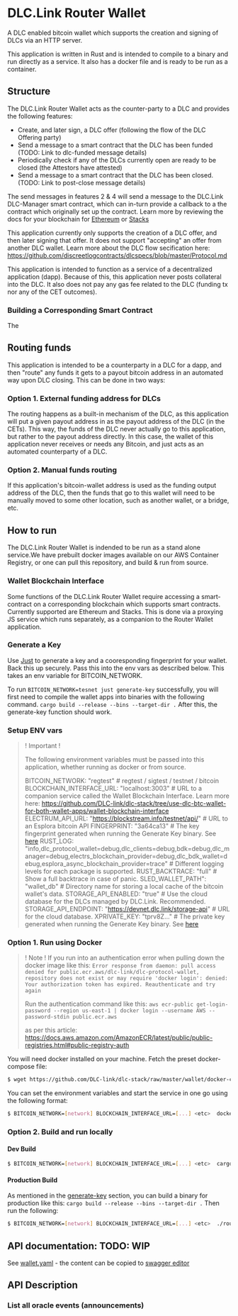 # DLC.Link Router Wallet
A DLC enabled bitcoin wallet which supports the creation and signing of DLCs via an HTTP server.

This application is written in Rust and is intended to compile to a binary and run directly as a service. It also has a docker file and is ready to be run as a container.

## Structure
The DLC.Link Router Wallet acts as the counter-party to a DLC and provides the following features:

- Create, and later sign, a DLC offer (following the flow of the DLC Offering party)
- Send a message to a smart contract that the DLC has been funded (TODO: Link to dlc-funded message details)
- Periodically check if any of the DLCs currently open are ready to be closed (the Attestors have attested)
- Send a message to a smart contract that the DLC has been closed. (TODO: Link to post-close message details)

The send messages in features 2 & 4 will send a message to the DLC.Link DLC-Manager smart contract, which can in-turn provide a callback to a the contract which originally set up the contract. Learn more by reviewing the docs for your blockchain for [Ethereum](https://github.com/DLC-link/dlc-solidity) or [Stacks](https://github.com/DLC-link/dlc-clarity)

This application currently only supports the creation of a DLC offer, and then later signing that offer. It does not support "accepting" an offer from another DLC wallet. Learn more about the DLC flow secification here: https://github.com/discreetlogcontracts/dlcspecs/blob/master/Protocol.md

This application is intended to function as a service of a decentralized application (dapp). Because of this, this application never posts collateral into the DLC. It also does not pay any gas fee related to the DLC (funding tx nor any of the CET outcomes).
### Building a Corresponding Smart Contract
The

## Routing funds
This application is intended to be a counterparty in a DLC for a dapp, and then "route" any funds it gets to a payout bitcoin address in an automated way upon DLC closing. This can be done in two ways:

### Option 1. External funding address for DLCs
The routing happens as a built-in mechanism of the DLC, as this application will put a given payout address in as the payout address of the DLC (in the CETs). This way, the funds of the DLC never actually go to this application, but rather to the payout address directly. In this case, the wallet of this application never receives or needs any Bitcoin, and just acts as an automated counterparty of a DLC.

### Option 2. Manual funds routing
If this application's bitcoin-wallet address is used as the funding output address of the DLC, then the funds that go to this wallet will need to be manually moved to some other location, such as another wallet, or a bridge, etc.

## How to run
The DLC.Link Router Wallet is indended to be run as a stand alone service.We have prebuilt docker images available on our AWS Container Registry, or one can pull this repository, and build & run from source.

### Wallet Blockchain Interface
Some functions of the DLC.Link Router Wallet require accessing a smart-contract on a corresponding blockchain which supports smart contracts. Currently supported are Ethereum and Stacks. This is done via a proxying JS service which runs separately, as a companion to the Router Wallet application.

### Generate a Key
Use [Just](https://github.com/casey/just) to generate a key and a cooresponding fingerprint for your wallet. Back this up securely. Pass this into the env vars as described below. This takes an env variable for BITCOIN_NETWORK.

To run `BITCOIN_NETWORK=tesnet just generate-key` successfully, you will first need to compile the wallet apps into binaries with the following command.
`cargo build --release --bins --target-dir .` After this, the generate-key function should work.

### Setup ENV vars

>! Important !
>
> The following environment variables must be passed into this application, whether running as docker or from source.
>
> BITCOIN_NETWORK: "regtest" # regtest / sigtest / testnet / bitcoin
> BLOCKCHAIN_INTERFACE_URL: "localhost:3003" # URL to a companion service called the Wallet Blockchain Interface. Learn more here: https://github.com/DLC-link/dlc-stack/tree/use-dlc-btc-wallet-for-both-wallet-apps/wallet-blockchain-interface
> ELECTRUM_API_URL: "https://blockstream.info/testnet/api/" # URL to an Esplora bitcoin API
> FINGERPRINT: "3a64ca13" # The key fingerprint generated when running the Generate Key binary. See [here](#generate-a-key)
> RUST_LOG: "info,dlc_protocol_wallet=debug,dlc_clients=debug,bdk=debug,dlc_manager=debug,electrs_blockchain_provider=debug,dlc_bdk_wallet=debug,esplora_async_blockchain_provider=trace" # Different logging levels for each package is supported.
> RUST_BACKTRACE: "full" # Show a full backtrace in case of panic.
> SLED_WALLET_PATH": "wallet_db" # Directory name for storing a local cache of the bitcoin wallet's data.
> STORAGE_API_ENABLED: "true" # Use the cloud database for the DLCs managed by DLC.Link. Recommended.
> STORAGE_API_ENDPOINT: "https://devnet.dlc.link/storage-api" # URL for the cloud database.
> XPRIVATE_KEY: "tprv8Z..." # The private key generated when running the Generate Key binary. See [here](#generate-a-key)

### Option 1. Run using Docker

>! Note !
>If you run into an authentication error when pulling down the docker image like this:
> `Error response from daemon: pull access denied for public.ecr.aws/dlc-link/dlc-protocol-wallet, repository does not exist or may require 'docker login': denied: Your authorization token has expired. Reauthenticate and try again`
>
> Run the authentication command like this:
> `aws ecr-public get-login-password --region us-east-1 | docker login --username AWS --password-stdin public.ecr.aws`
>
> as per this article: https://docs.aws.amazon.com/AmazonECR/latest/public/public-registries.html#public-registry-auth

You will need docker installed on your machine. Fetch the preset docker-compose file:

```bash
$ wget https://github.com/DLC-link/dlc-stack/raw/master/wallet/docker-compose.yml
```

You can set the environment variables and start the service in one go using the following format:
```sh
$ BITCOIN_NETWORK=[network] BLOCKCHAIN_INTERFACE_URL=[...] <etc>  docker compose up
```

### Option 2. Build and run locally

#### Dev Build
```sh
$ BITCOIN_NETWORK=[network] BLOCKCHAIN_INTERFACE_URL=[...] <etc>  cargo run
```

#### Production Build
As mentioned in the [generate-key](#generate-a-key) section, you can build a binary for production like this:
`cargo build --release --bins --target-dir .` Then run the following:
```sh
$ BITCOIN_NETWORK=[network] BLOCKCHAIN_INTERFACE_URL=[...] <etc>  ./router-wallet
```

## API documentation: TODO: WIP

See [wallet.yaml](docs/wallet.yaml) - the content can be copied to [swagger editor](https://editor.swagger.io/)

## API Description

### List all oracle events (announcements)
